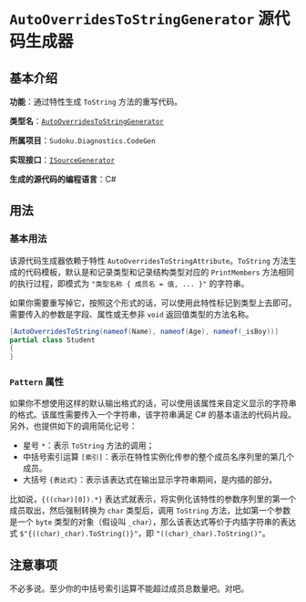 # `AutoOverridesToStringGenerator` 源代码生成器

## 基本介绍

**功能**：通过特性生成 `ToString` 方法的重写代码。

**类型名**：[`AutoOverridesToStringGenerator`](https://github.com/SunnieShine/Sudoku/blob/main/src/Sudoku.Diagnostics.CodeGen/Generators/AutoOverridesToStringGenerator.cs)

**所属项目**：`Sudoku.Diagnostics.CodeGen`

**实现接口**：[`ISourceGenerator`](https://docs.microsoft.com/en-us/dotnet/api/microsoft.codeanalysis.isourcegenerator)

**生成的源代码的编程语言**：C#

## 用法

### 基本用法

该源代码生成器依赖于特性 `AutoOverridesToStringAttribute`。`ToString` 方法生成的代码模板，默认是和记录类型和记录结构类型对应的 `PrintMembers` 方法相同的执行过程，即模式为 `"类型名称 { 成员名 = 值, ... }"` 的字符串。

如果你需要重写掉它，按照这个形式的话，可以使用此特性标记到类型上去即可。需要传入的参数是字段、属性或无参非 `void` 返回值类型的方法名称。

```csharp
[AutoOverridesToString(nameof(Name), nameof(Age), nameof(_isBoy))]
partial class Student
{
}
```

### `Pattern` 属性

如果你不想使用这样的默认输出格式的话，可以使用该属性来自定义显示的字符串的格式。该属性需要传入一个字符串，该字符串满足 C# 的基本语法的代码片段。另外，也提供如下的调用简化记号：

* 星号 `*`：表示 `ToString` 方法的调用；
* 中括号索引运算 `[索引]`：表示在特性实例化传参的整个成员名序列里的第几个成员。
* 大括号 `{表达式}`：表示该表达式在输出显示字符串期间，是内插的部分。

比如说，`{((char)[0]).*}` 表达式就表示，将实例化该特性的参数序列里的第一个成员取出，然后强制转换为 `char` 类型后，调用 `ToString` 方法，比如第一个参数是一个 `byte` 类型的对象（假设叫 `_char`），那么该表达式等价于内插字符串的表达式 `$"{((char)_char).ToString()}"`，即 `"((char)_char).ToString()"`。

## 注意事项

不必多说。至少你的中括号索引运算不能超过成员总数量吧。对吧。
